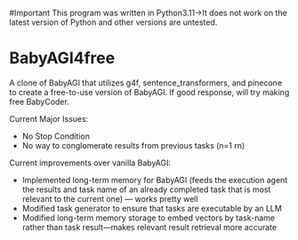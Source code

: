 #Important
This program was written in Python3.11->It does not work on the latest version of Python and other versions are untested. 

# BabyAGI4free
A clone of BabyAGI that utilizes g4f, sentence_transformers, and pinecone to create a free-to-use version of BabyAGI. If good response, will try making free BabyCoder.

Current Major Issues:
- No Stop Condition
- No way to conglomerate results from previous tasks (n=1 rn)

Current improvements over vanilla BabyAGI:
- Implemented long-term memory for BabyAGI (feeds the execution agent the results and task name of an already completed task that is most relevant to the current one) — works pretty well
- Modified task generator to ensure that tasks are executable by an LLM
- Modified long-term memory storage to embed vectors by task-name rather than task result—makes relevant result retrieval more accurate
